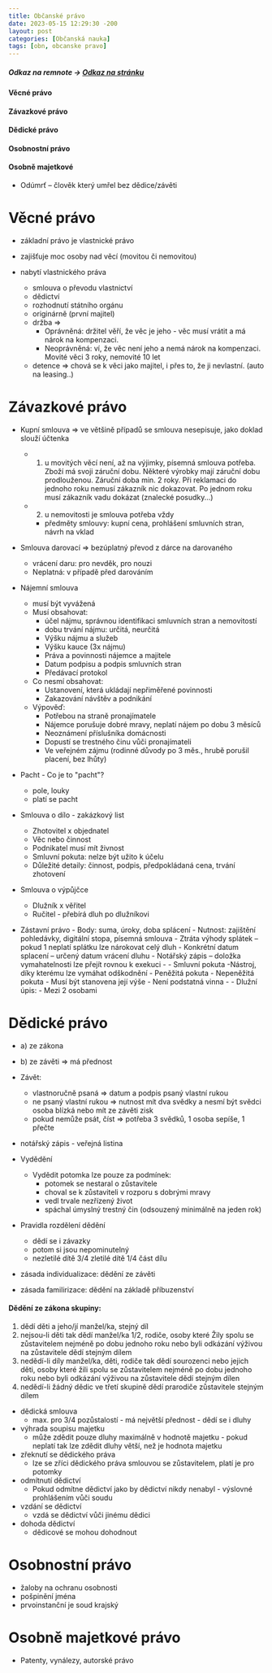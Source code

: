 ```yaml
---
title: Občanské právo
date: 2023-05-15 12:29:30 -200
layout: post
categories: [Občanská nauka]
tags: [obn, obcanske pravo]
---
```


##### Odkaz na remnote -> [Odkaz na stránku](https://www.remnote.com/a/645f457f52ef5787a265be4c/)

#### Věcné právo

#### Závazkové právo

#### Dědické právo

#### Osobnostní právo

#### Osobně majetkové

- Odúmrť – člověk který umřel bez dědice/závěti

# Věcné právo

- základní právo je vlastnické právo
- zajišťuje moc osoby nad věcí (movitou či nemovitou)
- nabytí vlastnického práva

  - smlouva o převodu vlastnictví
  - dědictví
  - rozhodnutí státního orgánu
  - originárně (první majitel)
  - držba ⇒
    - Oprávněná: držitel věří, že věc je jeho - věc musí vrátit a má nárok na kompenzaci.
    - Neoprávněná: ví, že věc není jeho a nemá nárok na kompenzaci. Movité věci 3 roky, nemovité 10 let
  - detence ⇒ chová se k věci jako majitel, i přes to, že ji nevlastní. (auto na leasing..)

# Závazkové právo

- Kupní smlouva ⇒ ve většině případů se smlouva nesepisuje, jako doklad slouží účtenka

  - 1. u movitých věcí není, až na výjimky, písemná smlouva potřeba. Zboží má svoji záruční dobu. Některé výrobky mají záruční dobu prodlouženou. Záruční doba min. 2 roky. Při reklamaci do jednoho roku nemusí zákazník nic dokazovat. Po jednom roku musí zákazník vadu dokázat (znalecké posudky...)
  - 2. u nemovitosti je smlouva potřeba vždy
    - předměty smlouvy: kupní cena, prohlášení smluvních stran, návrh na vklad

- Smlouva darovací ⇒ bezúplatný převod z dárce na darovaného

  - vrácení daru: pro nevděk, pro nouzi
  - Neplatná: v případě před darováním

- Nájemní smlouva

  - musí být vyvážená
  - Musí obsahovat:
    - účel nájmu, správnou identifikaci smluvních stran a nemovitostí
    - dobu trvání nájmu: určitá, neurčitá
    - Výšku nájmu a služeb
    - Výšku kauce (3x nájmu)
    - Práva a povinnosti nájemce a majitele
    - Datum podpisu a podpis smluvních stran
    - Předávací protokol
  - Co nesmí obsahovat:
    - Ustanovení, která ukládají nepřiměřené povinnosti
    - Zakazování návštěv a podnikání
  - Výpověď:
    - Potřebou na straně pronajímatele
    - Nájemce porušuje dobré mravy, neplatí nájem po dobu 3 měsíců
    - Neoznámení příslušníka domácnosti
    - Dopustí se trestného činu vůči pronajímateli
    - Ve veřejném zájmu (rodinné důvody po 3 měs., hrubě porušil placení, bez lhůty)

- Pacht - Co je to "pacht"?

  - pole, louky
  - platí se pacht

- Smlouva o dílo - zakázkový list

  - Zhotovitel x objednatel
  - Věc nebo činnost
  - Podnikatel musí mít živnost
  - Smluvní pokuta: nelze být užito k účelu
  - Důležité detaily: činnost, podpis, předpokládaná cena, trvání zhotovení

- Smlouva o výpůjčce

  - Dlužník x věřitel
  - Ručitel - přebírá dluh po dlužníkovi

- Zástavní právo - Body: suma, úroky, doba splácení - Nutnost: zajištění pohledávky, digitální stopa, písemná smlouva - Ztráta výhody splátek – pokud 1 neplatí splátku lze
  nárokovat celý dluh - Konkrétní datum splacení – určený datum vrácení dluhu - Notářský zápis – doložka vymahatelnosti lze přejít rovnou k exekuci - - Smluvní pokuta -Nástroj, díky kterému lze vymáhat odškodnění - Peněžitá pokuta - Nepeněžitá pokuta - Musí být stanovena její výše - Není podstatná vinna - - Dlužní úpis: - Mezi 2 osobami

# Dědické právo

- a) ze zákona
- b) ze závěti ⇒ má přednost

- Závět:

  - vlastnoručně psaná ⇒ datum a podpis psaný vlastní rukou
  - ne psaný vlastní rukou ⇒ nutnost mít dva svědky a nesmí být svědci osoba blízká nebo mít ze závěti zisk
  - pokud nemůže psát, číst ⇒ potřeba 3 svědků, 1 osoba sepíše, 1 přečte

- notářský zápis - veřejná listina

- Vydědění

  - Vydědit potomka lze pouze za podmínek:
    - potomek se nestaral o zůstavitele
    - choval se k zůstaviteli v rozporu s dobrými mravy
    - vedl trvale nezřízený život
    - spáchal úmyslný trestný čin (odsouzený minimálně na jeden rok)

- Pravidla rozdělení dědění
  - dědí se i závazky
  - potom si jsou nepominutelný
  - nezletilé dítě 3/4 zletilé dítě 1/4 část dílu
- zásada individualizace: dědění ze závěti
- zásada familirizace: dědění na základě příbuzenství

#### Dědění ze zákona skupiny:

1. dědí děti a jeho/jí manžel/ka, stejný díl
2. nejsou-li děti tak dědí manžel/ka 1/2, rodiče, osoby které Žily spolu se zůstavitelem nejméně po dobu jednoho roku nebo byli odkázání výživou na zůstavitele dědí stejným dílem
3. nedědí-li díly manžel/ka, děti, rodiče tak dědí sourozenci nebo jejich děti, osoby které žili spolu se zůstavitelem nejméně po dobu jednoho roku nebo byli odkázání výživou na zůstavitele dědí stejným dílen
4. nedědí-li žádný dědic ve třetí skupině dědí prarodiče zůstavitele stejným dílem

- dědická smlouva
  - max.
    pro 3/4 pozůstalostí - má
    největší přednost - dědí
    se i dluhy
- výhrada soupisu majetku
  - může
    zdědit pouze dluhy maximálně v hodnotě majetku - pokud
    neplatí tak lze zdědit dluhy větší, než je hodnota majetku
- zřeknutí se dědického práva
  - lze
    se zříci dědického práva smlouvou se zůstavitelem, platí je pro potomky
- odmítnutí dědictví
  - Pokud
    odmítne dědictví jako by dědictví nikdy nenabyl - výslovné
    prohlášením vůči soudu
- vzdání se dědictví
  - vzdá
    se dědictví vůči jinému dědici
- dohoda dědictví
  - dědicové se mohou dohodnout

# Osobnostní právo

- žaloby na ochranu osobnosti
- pošpinění jména
- prvoinstanční je soud krajský

# Osobně majetkové právo

- Patenty, vynálezy, autorské právo
